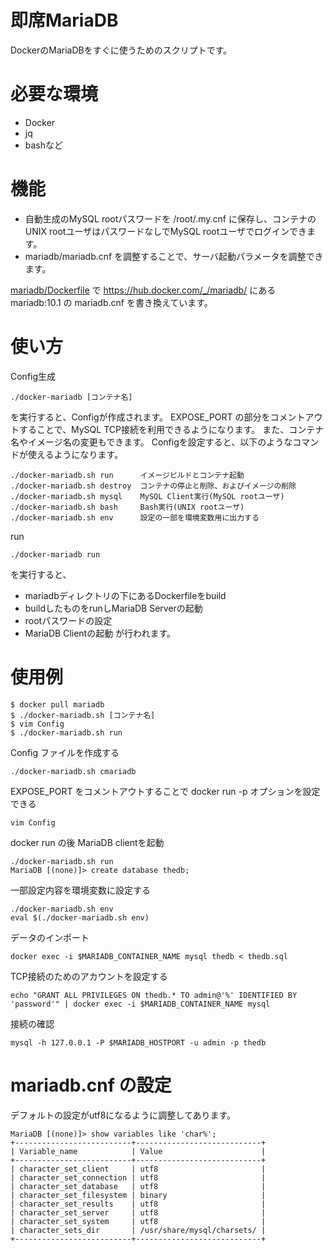 # 即席MariaDB 

DockerのMariaDBをすぐに使うためのスクリプトです。

# 必要な環境

* Docker
* jq
* bashなど

# 機能

* 自動生成のMySQL rootパスワードを /root/.my.cnf に保存し、コンテナのUNIX rootユーザはパスワードなしでMySQL rootユーザでログインできます。
* mariadb/mariadb.cnf を調整することで、サーバ起動パラメータを調整できます。

[mariadb/Dockerfile](mariadb/Dockerfile) で https://hub.docker.com/_/mariadb/ にある mariadb:10.1 の mariadb.cnf を書き換えています。

# 使い方

Config生成

	./docker-mariadb [コンテナ名]

を実行すると、Configが作成されます。
EXPOSE_PORT の部分をコメントアウトすることで、MySQL TCP接続を利用できるようになります。
また、コンテナ名やイメージ名の変更もできます。
Configを設定すると、以下のようなコマンドが使えるようになります。

	./docker-mariadb.sh run      イメージビルドとコンテナ起動
	./docker-mariadb.sh destroy  コンテナの停止と削除、およびイメージの削除
	./docker-mariadb.sh mysql    MySQL Client実行(MySQL rootユーザ)
	./docker-mariadb.sh bash     Bash実行(UNIX rootユーザ)
	./docker-mariadb.sh env      設定の一部を環境変数用に出力する

run

	./docker-mariadb run

を実行すると、
* mariadbディレクトリの下にあるDockerfileをbuild
* buildしたものをrunしMariaDB Serverの起動
* rootパスワードの設定
* MariaDB Clientの起動
が行われます。

# 使用例

	$ docker pull mariadb
	$ ./docker-mariadb.sh [コンテナ名]
	$ vim Config
	$ ./docker-mariadb.sh run

Config ファイルを作成する

	./docker-mariadb.sh cmariadb

EXPOSE_PORT をコメントアウトすることで docker run -p オプションを設定できる

	vim Config

docker run の後 MariaDB clientを起動

	./docker-mariadb.sh run
	MariaDB [(none)]> create database thedb;

一部設定内容を環境変数に設定する

	./docker-mariadb.sh env
	eval $(./docker-mariadb.sh env)

データのインポート

	docker exec -i $MARIADB_CONTAINER_NAME mysql thedb < thedb.sql

TCP接続のためのアカウントを設定する

	echo "GRANT ALL PRIVILEGES ON thedb.* TO admin@'%' IDENTIFIED BY 'password'" | docker exec -i $MARIADB_CONTAINER_NAME mysql

接続の確認

	mysql -h 127.0.0.1 -P $MARIADB_HOSTPORT -u admin -p thedb

# mariadb.cnf の設定
デフォルトの設定がutf8になるように調整してあります。

	MariaDB [(none)]> show variables like 'char%';
	+--------------------------+----------------------------+
	| Variable_name            | Value                      |
	+--------------------------+----------------------------+
	| character_set_client     | utf8                       |
	| character_set_connection | utf8                       |
	| character_set_database   | utf8                       |
	| character_set_filesystem | binary                     |
	| character_set_results    | utf8                       |
	| character_set_server     | utf8                       |
	| character_set_system     | utf8                       |
	| character_sets_dir       | /usr/share/mysql/charsets/ |
	+--------------------------+----------------------------+


